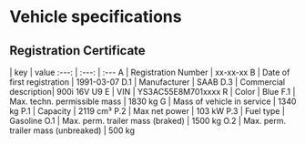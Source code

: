# Vehicle specifications

## Registration Certificate

 | key | value
:---: | :---: | :---
A | Registration Number | xx-xx-xx
B | Date of first registration | 1991-03-07
D.1 | Manufacturer | SAAB
D.3 | Commercial description| 900i 16V U9
E | VIN | YS3AC55E8M701xxxx
R | Color | Blue
F.1 | Max. techn. permissible mass | 1830 kg
G | Mass of vehicle in service | 1340 kg
P.1 | Capacity | 2119 cm³
P.2 | Max net power | 103 kW
P.3 | Fuel type | Gasoline
O.1 | Max. perm. trailer mass (braked) | 1500 kg
O.2 | Max. perm. trailer mass (unbreaked) | 500 kg